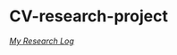 # CV-research-project

[*My Research Log*](https://docs.google.com/document/d/1I4wnxqCui3EYUN_3RQq4TnLwmIpc0CeRjVhUjNhS01Q/edit?usp=sharing)

